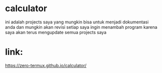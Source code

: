 # calculator

ini adalah projects saya yang mungkin bisa untuk menjadi dokumentasi anda dan mungkin akan revisi setiap saya ingin menambah program karena saya akan terus mengupdate semua projects saya

# link: 
https://zero-termux.github.io/calculator/
